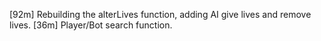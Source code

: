 [92m] Rebuilding the alterLives function, adding AI give lives and remove lives.
[36m] Player/Bot search function.